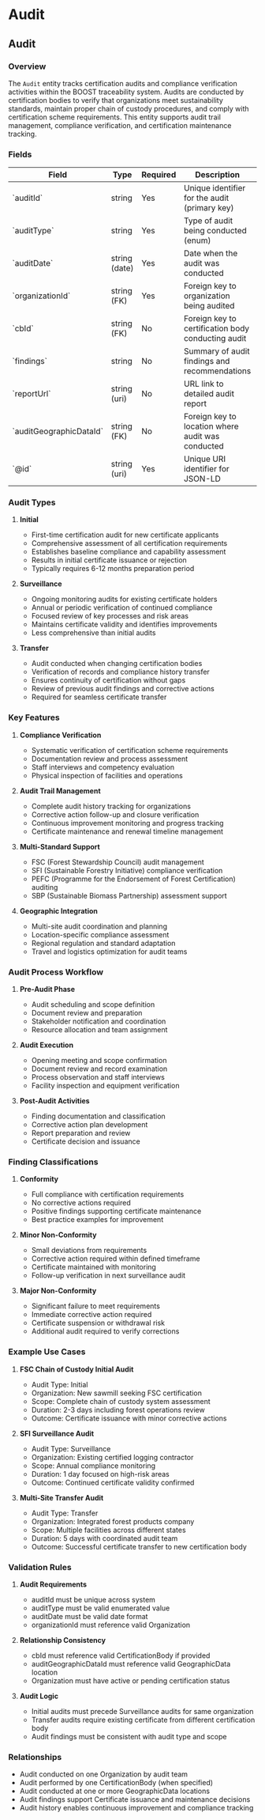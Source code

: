 # Audit

## Audit

### Overview
The `Audit` entity tracks certification audits and compliance verification activities within the BOOST traceability system. Audits are conducted by certification bodies to verify that organizations meet sustainability standards, maintain proper chain of custody procedures, and comply with certification scheme requirements. This entity supports audit trail management, compliance verification, and certification maintenance tracking.

### Fields

<table class="data">
<thead>
<tr>
<th>Field
<th>Type
<th>Required
<th>Description
<th>Examples
</tr>
</thead>
<tbody>
<tr>
<td>`auditId`
<td>string
<td>Yes
<td>Unique identifier for the audit (primary key)
<td>`AUDIT-001`, `AUDIT-FSC-PACIFIC-2024-01`
</tr>
<tr>
<td>`auditType`
<td>string
<td>Yes
<td>Type of audit being conducted (enum)
<td>`Initial`, `Surveillance`, `Transfer`
</tr>
<tr>
<td>`auditDate`
<td>string (date)
<td>Yes
<td>Date when the audit was conducted
<td>`2024-03-15`, `2024-07-22`
</tr>
<tr>
<td>`organizationId`
<td>string (FK)
<td>Yes
<td>Foreign key to organization being audited
<td>`ORG-PACIFIC-FOREST-001`, `ORG-KLAMATH-HARVEST`
</tr>
<tr>
<td>`cbId`
<td>string (FK)
<td>No
<td>Foreign key to certification body conducting audit
<td>`SFI`, `FSC-US`, `PEFC-001`
</tr>
<tr>
<td>`findings`
<td>string
<td>No
<td>Summary of audit findings and recommendations
<td>`No major non-conformities found`, `Minor issues with record keeping resolved`
</tr>
<tr>
<td>`reportUrl`
<td>string (uri)
<td>No
<td>URL link to detailed audit report
<td>`https://audit-reports.example.com/AUDIT-FSC-001.pdf`
</tr>
<tr>
<td>`auditGeographicDataId`
<td>string (FK)
<td>No
<td>Foreign key to location where audit was conducted
<td>`GEO-MILL-PACIFIC-001`, `GEO-OFFICE-KLAMATH`
</tr>
<tr>
<td>`@id`
<td>string (uri)
<td>Yes
<td>Unique URI identifier for JSON-LD
<td>`https://github.com/carbondirect/BOOST/schemas/audit/AUDIT-001`
</tr>
</tbody>
</table>

### Audit Types

1. **Initial**
    - First-time certification audit for new certificate applicants
    - Comprehensive assessment of all certification requirements
    - Establishes baseline compliance and capability assessment
    - Results in initial certificate issuance or rejection
    - Typically requires 6-12 months preparation period

2. **Surveillance**
    - Ongoing monitoring audits for existing certificate holders
    - Annual or periodic verification of continued compliance
    - Focused review of key processes and risk areas
    - Maintains certificate validity and identifies improvements
    - Less comprehensive than initial audits

3. **Transfer**
    - Audit conducted when changing certification bodies
    - Verification of records and compliance history transfer
    - Ensures continuity of certification without gaps
    - Review of previous audit findings and corrective actions
    - Required for seamless certificate transfer

### Key Features

1. **Compliance Verification**
    - Systematic verification of certification scheme requirements
    - Documentation review and process assessment
    - Staff interviews and competency evaluation
    - Physical inspection of facilities and operations

2. **Audit Trail Management**
    - Complete audit history tracking for organizations
    - Corrective action follow-up and closure verification
    - Continuous improvement monitoring and progress tracking
    - Certificate maintenance and renewal timeline management

3. **Multi-Standard Support**
    - FSC (Forest Stewardship Council) audit management
    - SFI (Sustainable Forestry Initiative) compliance verification
    - PEFC (Programme for the Endorsement of Forest Certification) auditing
    - SBP (Sustainable Biomass Partnership) assessment support

4. **Geographic Integration**
    - Multi-site audit coordination and planning
    - Location-specific compliance assessment
    - Regional regulation and standard adaptation
    - Travel and logistics optimization for audit teams

### Audit Process Workflow

1. **Pre-Audit Phase**
    - Audit scheduling and scope definition
    - Document review and preparation
    - Stakeholder notification and coordination
    - Resource allocation and team assignment

2. **Audit Execution**
    - Opening meeting and scope confirmation
    - Document review and record examination
    - Process observation and staff interviews
    - Facility inspection and equipment verification

3. **Post-Audit Activities**
    - Finding documentation and classification
    - Corrective action plan development
    - Report preparation and review
    - Certificate decision and issuance

### Finding Classifications

1. **Conformity**
    - Full compliance with certification requirements
    - No corrective actions required
    - Positive findings supporting certificate maintenance
    - Best practice examples for improvement

2. **Minor Non-Conformity**
    - Small deviations from requirements
    - Corrective action required within defined timeframe
    - Certificate maintained with monitoring
    - Follow-up verification in next surveillance audit

3. **Major Non-Conformity**
    - Significant failure to meet requirements
    - Immediate corrective action required
    - Certificate suspension or withdrawal risk
    - Additional audit required to verify corrections

### Example Use Cases

1. **FSC Chain of Custody Initial Audit**
    - Audit Type: Initial
    - Organization: New sawmill seeking FSC certification
    - Scope: Complete chain of custody system assessment
    - Duration: 2-3 days including forest operations review
    - Outcome: Certificate issuance with minor corrective actions

2. **SFI Surveillance Audit**
    - Audit Type: Surveillance
    - Organization: Existing certified logging contractor
    - Scope: Annual compliance monitoring
    - Duration: 1 day focused on high-risk areas
    - Outcome: Continued certificate validity confirmed

3. **Multi-Site Transfer Audit**
    - Audit Type: Transfer
    - Organization: Integrated forest products company
    - Scope: Multiple facilities across different states
    - Duration: 5 days with coordinated audit team
    - Outcome: Successful certificate transfer to new certification body

### Validation Rules

1. **Audit Requirements**
    - auditId must be unique across system
    - auditType must be valid enumerated value
    - auditDate must be valid date format
    - organizationId must reference valid Organization

2. **Relationship Consistency**
    - cbId must reference valid CertificationBody if provided
    - auditGeographicDataId must reference valid GeographicData location
    - Organization must have active or pending certification status

3. **Audit Logic**
    - Initial audits must precede Surveillance audits for same organization
    - Transfer audits require existing certificate from different certification body
    - Audit findings must be consistent with audit type and scope

### Relationships
- Audit conducted on one Organization by audit team
- Audit performed by one CertificationBody (when specified)
- Audit conducted at one or more GeographicData locations
- Audit findings support Certificate issuance and maintenance decisions
- Audit history enables continuous improvement and compliance tracking